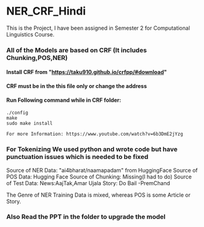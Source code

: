 # NER_CRF_Hindi
This is the Project, I have been assigned in Semester 2 for Computational Linguistics Course.

### All of the Models are based on CRF (It includes Chunking,POS,NER)
#### Install CRF from "https://taku910.github.io/crfpp/#download"
#### CRF must be in the this file only or change the address
#### Run Following command while in CRF folder:
    ./config
    make
    sudo make install

    For more Information: https://www.youtube.com/watch?v=6b3DmE2jYzg
    
### For Tokenizing We used python and wrote code but have punctuation issues which is needed to be fixed

Source of NER Data: "ai4bharat/naamapadam" from HuggingFace
Source of POS Data: Hugging Face
Source of Chunking: Missing(I had to do)
Source of Test Data: News:AajTak,Amar Ujala
                     Story: Do Bail -PremChand

The Genre of NER Training Data is mixed, whereas POS is some Article or Story.

### Also Read the PPT in the folder to upgrade the model

